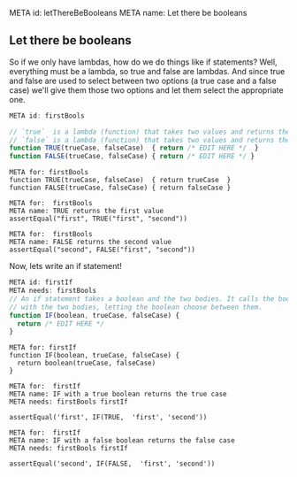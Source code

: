 META id: letThereBeBooleans
META name: Let there be booleans

Let there be booleans
---------------------

So if we only have lambdas, how do we do things like if statements?
Well, everything must be a lambda, so true and false are lambdas.
And since true and false are used to select between two options
(a true case and a false case) we'll give them those two options
and let them select the appropriate one.


```js
META id: firstBools

// `true`  is a lambda (function) that takes two values and returns the first,
// `false` is a lambda (function) that takes two values and returns the second.
function TRUE(trueCase, falseCase)  { return /* EDIT HERE */  }
function FALSE(trueCase, falseCase) { return /* EDIT HERE */ }
```

```solution
META for: firstBools
function TRUE(trueCase, falseCase)  { return trueCase  }
function FALSE(trueCase, falseCase) { return falseCase }
```

```test
META for:  firstBools
META name: TRUE returns the first value
assertEqual("first", TRUE("first", "second"))
```

```test
META for:  firstBools
META name: FALSE returns the second value
assertEqual("second", FALSE("first", "second"))
```


Now, lets write an if statement!

```js
META id: firstIf
META needs: firstBools
// An if statement takes a boolean and the two bodies. It calls the boolean
// with the two bodies, letting the boolean choose between them.
function IF(boolean, trueCase, falseCase) {
  return /* EDIT HERE */
}
```

```solution
META for: firstIf
function IF(boolean, trueCase, falseCase) {
  return boolean(trueCase, falseCase)
}
```

```test
META for:  firstIf
META name: IF with a true boolean returns the true case
META needs: firstBools firstIf

assertEqual('first', IF(TRUE,  'first', 'second'))
```

```test
META for:  firstIf
META name: IF with a false boolean returns the false case
META needs: firstBools firstIf

assertEqual('second', IF(FALSE,  'first', 'second'))
```
